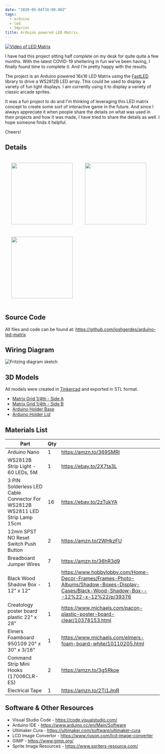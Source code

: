 ```yaml
---
date: "2020-05-04T16:00:00Z"
tags:
  - arduino
  - led
  - 3dprint
title: Arduino powered LED Matrix
---
```


[![Video of LED Matrix](https://github.com/joshgerdes/arduino-led-matrix/blob/master/resources/images/LED_Matrix.gif?raw=true)](https://www.youtube.com/watch?v=froi3urcf1Y)

I have had this project sitting half complete on my desk for quite quite a few months. With the latest COVID-19 sheltering in fun we've been having, I finally found time to complete it.  And I'm pretty happy with the results.

The project is an Arduino powered 16x16 LED Matrix using the [FastLED](http://fastled.io/) library to drive a WS2812B LED array. This could be used to display a variety of fun light displays. I am currently using it to display a variety of classic arcade sprites.

It was a fun project to do and I'm thinking of leveraging this LED matrix concept to create some sort of interactive game in the future. And since I always appreciate it when people share the details on what was used in their projects and how it was made, I have tried to share the details as well. I hope someone finds it helpful.

Cheers!

## Details

<div style="display: flex; flex-wrap: wrap;">
<img src="https://github.com/joshgerdes/arduino-led-matrix/blob/master/resources/images/front.jpg?raw=true" height="200px" style="margin: 20px;" />
<img src="https://github.com/joshgerdes/arduino-led-matrix/blob/master/resources/images/back.jpg?raw=true" height="200px" style="margin: 20px;" />
<img src="https://github.com/joshgerdes/arduino-led-matrix/blob/master/resources/images/wiring.jpg?raw=true" height="200px" style="margin: 20px;" />
</div>

## Source Code

All files and code can be found at: https://github.com/joshgerdes/arduino-led-matrix

## Wiring Diagram

![Fritzing diagram sketch](https://github.com/joshgerdes/arduino-led-matrix/blob/master/resources/wiring-diagram_bb.png?raw=true)

## 3D Models

All models were created in [Tinkercad](https://www.tinkercad.com/) and exported in STL format.

- [Matrix Grid 1/4th - Side A](https://github.com/joshgerdes/arduino-led-matrix/blob/master/resources/models/LED_Matrix_4th_SideA.stl)
- [Matrix Grid 1/4th - Side B](https://github.com/joshgerdes/arduino-led-matrix/blob/master/resources/models/LED_Matrix_4th_SideB.stl)
- [Arduino Holder Base](https://github.com/joshgerdes/arduino-led-matrix/blob/master/resources/models/Nano_Holder_Base.stl)
- [Arduino Holder Lid](https://github.com/joshgerdes/arduino-led-matrix/blob/master/resources/models/Nano_Holder_Lid.stl)
  
## Materials List

| Part                                                                        | Qty |                                                                                                                                           |
| --------------------------------------------------------------------------- | --- | ----------------------------------------------------------------------------------------------------------------------------------------- |
| Arduino Nano                                                                | 1   | https://amzn.to/369SMRI                                                                                                                   |
| WS2812B Strip Light - 60 LEDs, 5M                                           | 1   | https://ebay.to/2X7ta3L                                                                                                                   |
| 3 PIN Solderless LED Cable Connector For WS2812B WS2811 LED Strip Lamp 15cm | 16  | https://ebay.to/2zTukYA                                                                                                                   |
| 12mm SPST NO Reset Switch Push Button                                       | 2   | https://amzn.to/2WHkzFU                                                                                                                   |
| Breadboard Jumper Wires                                                     | 7   | https://amzn.to/36hR3d9                                                                                                                   |
| Black Wood Shadow Box - 12" x 12"                                           | 1   | https://www.hobbylobby.com/Home-Decor-Frames/Frames-Photo-Albums/Shadow-Boxes-Display-Cases/Black-Wood-Shadow-Box---12%22-x-12%22/p/39376 |
| Creatology poster board plastic 22" x 28"                                   | 1   | https://www.michaels.com/pacon-plastic-poster-board-clear/10378153.html                                                                   |
| Elmers Foamboard 950109 20" x 30" x 3/16"                                   | 1   | https://www.michaels.com/elmers-foam-board-white/10110205.html                                                                            |
| Command Strip Mini Hooks (17006CLR-ES)                                      | 2   | https://amzn.to/3g5Rkoe                                                                                                                   |
| Electrical Tape                                                             | 1   | https://amzn.to/2Ti1JmR                                                                                                                   |

## Software & Other Resources

- Visual Studio Code - https://code.visualstudio.com/
- Arduino IDE - https://www.arduino.cc/en/Main/Software
- Ultimaker Cura - https://ultimaker.com/software/ultimaker-cura
- LCD Image Convertor - https://www.riuson.com/lcd-image-converter
- GIMP - https://www.gimp.org/
- Sprite Image Resources - https://www.spriters-resource.com/